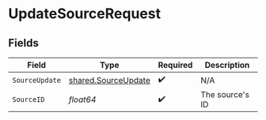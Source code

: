 # UpdateSourceRequest


## Fields

| Field                                                             | Type                                                              | Required                                                          | Description                                                       |
| ----------------------------------------------------------------- | ----------------------------------------------------------------- | ----------------------------------------------------------------- | ----------------------------------------------------------------- |
| `SourceUpdate`                                                    | [shared.SourceUpdate](../../../pkg/models/shared/sourceupdate.md) | :heavy_check_mark:                                                | N/A                                                               |
| `SourceID`                                                        | *float64*                                                         | :heavy_check_mark:                                                | The source's ID                                                   |